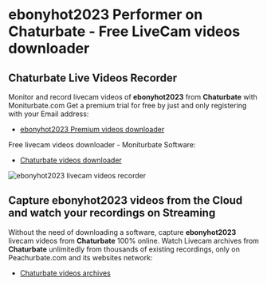 # ebonyhot2023 Performer on Chaturbate - Free LiveCam videos downloader

## Chaturbate Live Videos Recorder

Monitor and record livecam videos of **ebonyhot2023** from **Chaturbate** with Moniturbate.com
Get a premium trial for free by just and only registering with your Email address:
* [ebonyhot2023 Premium videos downloader](https://moniturbate.com/request-demo-licence-key.html)

Free livecam videos downloader - Moniturbate Software:
* [Chaturbate videos downloader](https://moniturbate.com/moniturbate-download-software.html)

![ebonyhot2023 livecam videos recorder](https://peachurnet.com/templates/moniturbate-software.png)


## Capture ebonyhot2023 videos from the Cloud and watch your recordings on Streaming

Without the need of downloading a software, capture **ebonyhot2023** livecam videos from **Chaturbate** 100% online.
Watch Livecam archives from **Chaturbate** unlimitedly from thousands of existing recordings, only on Peachurbate.com and its websites network:
* [Chaturbate videos archives](https://peachurnet.com/)